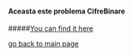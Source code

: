 #### Aceasta este problema CifreBinare

#####[You can find it here](https://www.pbinfo.ro/probleme/122/cifrebinare)

[go back to main page](https://github.com/SergiuMuntean/ProblemePbInfo)
